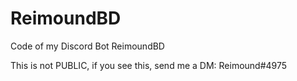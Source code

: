 # ReimoundBD
Code of my Discord Bot ReimoundBD

This is not PUBLIC, if you see this, send me a DM: Reimound#4975
